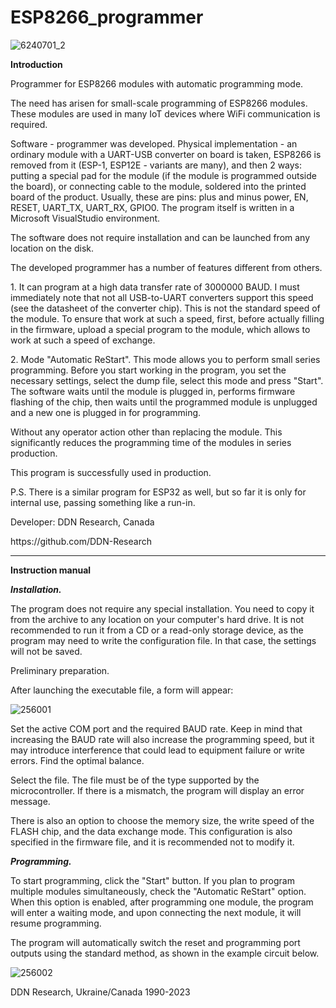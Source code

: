 # ESP8266_programmer

![6240701_2](https://github.com/DDN-Research/ESP8266_programmer/assets/71212733/abc51c11-0427-4eac-ae4e-6cc6aaa22ef0)

<b>Introduction</b>

<p>Programmer for ESP8266 modules with automatic programming mode.</p>
<p>The need has arisen for small-scale programming of ESP8266 modules. These modules are used in many IoT devices where WiFi communication is required.</p>
<p>Software - programmer was developed. Physical implementation - an ordinary module with a UART-USB converter on board is taken, ESP8266 is removed from it (ESP-1, ESP12E - variants are many), and then 2 ways: putting a special pad for the module (if the module is programmed outside the board), or connecting cable to the module, soldered into the printed board of the product. Usually, these are pins: plus and minus power, EN, RESET, UART_TX, UART_RX, GPIO0. The program itself is written in a Microsoft VisualStudio environment. <p>The software does not require installation and can be launched from any location on the disk.</p>
<p>The developed programmer has a number of features different from others.</p>
<p>1. It can program at a high data transfer rate of 3000000 BAUD. I must immediately note that not all USB-to-UART converters support this speed (see the datasheet of the converter chip). This is not the standard speed of the module. To ensure that work at such a speed, first, before actually filling in the firmware, upload a special program to the module, which allows to work at such a speed of exchange.</p>
<p>2. Mode "Automatic ReStart". This mode allows you to perform small series programming. Before you start working in the program, you set the necessary settings, select the dump file, select this mode and press "Start". The software waits until the module is plugged in, performs firmware flashing of the chip, then waits until the programmed module is unplugged and a new one is plugged in for programming.</p>
<p>Without any operator action other than replacing the module. This significantly reduces the programming time of the modules in series production.</p>
<p>This program is successfully used in production.</p>
<p>P.S. There is a similar program for ESP32 as well, but so far it is only for internal use, passing something like a run-in.</p>
<p></p>
<p>Developer: DDN Research, Canada</p>
<p>https://github.com/DDN-Research</p>

<hr>

<b>Instruction manual</b>

<b><i>Installation.</b></i>

<p>The program does not require any special installation. You need to copy it from the archive to any location on your computer's hard drive. It is not recommended to run it from a CD or a read-only storage device, as the program may need to write the configuration file. In that case, the settings will not be saved.

<p>Preliminary preparation.

<p>After launching the executable file, a form will appear: 

  ![256001](https://github.com/DDN-Research/ESP8266_programmer/assets/71212733/379e9dd3-3ae9-4d69-9dfc-47084144a6a4)

<p>Set the active COM port and the required BAUD rate. Keep in mind that increasing the BAUD rate will also increase the programming speed, but it may introduce interference that could lead to equipment failure or write errors. Find the optimal balance.

<p>Select the file. The file must be of the type supported by the microcontroller. If there is a mismatch, the program will display an error message.

<p>There is also an option to choose the memory size, the write speed of the FLASH chip, and the data exchange mode. This configuration is also specified in the firmware file, and it is recommended not to modify it.

<b><i>Programming.</b></i>

<p>To start programming, click the "Start" button. If you plan to program multiple modules simultaneously, check the "Automatic ReStart" option. When this option is enabled, after programming one module, the program will enter a waiting mode, and upon connecting the next module, it will resume programming.

<p>The program will automatically switch the reset and programming port outputs using the standard method, as shown in the example circuit below.

![256002](https://github.com/DDN-Research/ESP8266_programmer/assets/71212733/ed68a968-4d26-411c-897c-a4260bcb8352)

<p>DDN Research, Ukraine/Canada 1990-2023 </p>
